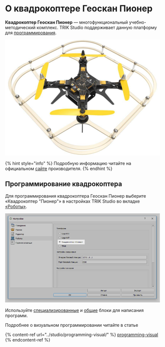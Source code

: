 # О квадрокоптере Геоскан Пионер

**Квадрокоптер Геоскан Пионер** — многофункциональный учебно-методический комплекс. TRIK Studio поддерживает данную платформу для [программирования](about.md#programming).

![Геоскан Пионер](../.gitbook/assets/peoneer.png.jpg)

{% hint style="info" %}
Подробную информацию читайте на официальном [сайте](https://www.geoscan.aero/ru/products/pioneer/copter) производителя.
{% endhint %}

## Программирование квадрокоптера <a href="#programming" id="programming"></a>

Для программирования квадрокоптера Геоскан Пионер выберите «Квадрокоптер "Пионер"» в настройках TRIK Studio во вкладке [«Роботы»](../studio/interface/faq-robot-settings.md).

![](../.gitbook/assets/peoneer.png)

Используйте [специализированные](blocks.md) и [общие](../studio/programming-visual/blocks.md) блоки для написания программ.

Подробнее о визуальном программировании читайте в статье

{% content-ref url="../studio/programming-visual/" %}
[programming-visual](../studio/programming-visual/)
{% endcontent-ref %}
